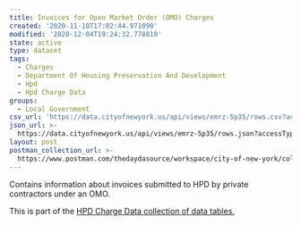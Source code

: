 ```yaml
---
title: Invoices for Open Market Order (OMO) Charges
created: '2020-11-10T17:02:44.971090'
modified: '2020-12-04T19:24:32.778810'
state: active
type: dataset
tags:
  - Charges
  - Department Of Housing Preservation And Development
  - Hpd
  - Hpd Charge Data
groups:
  - Local Government
csv_url: 'https://data.cityofnewyork.us/api/views/emrz-5p35/rows.csv?accessType=DOWNLOAD'
json_url: >-
  https://data.cityofnewyork.us/api/views/emrz-5p35/rows.json?accessType=DOWNLOAD
layout: post
postman_collection_url: >-
  https://www.postman.com/thedaydasource/workspace/city-of-new-york/collection/15909983-1d26a5ce-78d2-436d-acd0-5ee5fb4b5338
---
```

Contains information about invoices submitted to HPD by private contractors under an OMO.
</p>
This is part of the <a href=https://data.cityofnewyork.us/browse?Data-Collection_Data-Collection=HPD+Charge+Data>HPD Charge Data collection of data tables.</a>
